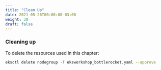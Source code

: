 ```yaml
---
title: "Clean Up"
date: 2021-05-26T00:00:00-03:00
weight: 30
draft: false
---
```


### Cleaning up

To delete the resources used in this chapter:

```bash
eksctl delete nodegroup -f eksworkshop_bottlerocket.yaml --approve
```
